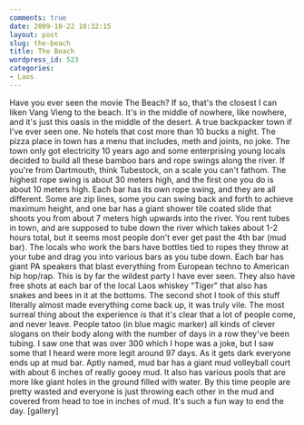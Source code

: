 ```yaml
---
comments: true
date: 2009-10-22 10:32:15
layout: post
slug: the-beach
title: The Beach
wordpress_id: 523
categories:
- Laos
---
```


Have you ever seen the movie The Beach?  If so, that's the closest I can liken Vang Vieng to the beach.  It's in the middle of nowhere, like nowhere, and it's just this oasis in the middle of the desert.  A true backpacker town if I've ever seen one.  No hotels that cost more than 10 bucks a night.  The pizza place in town has a menu that includes, meth and joints, no joke.  The town only got electricity 10 years ago and some enterprising young locals decided to build all these bamboo bars and rope swings along the river.  If you're from Dartmouth, think Tubestock, on a scale you can't fathom.  The highest rope swing is about 30 meters high, and the first one you do is about 10 meters high.  Each bar has its own rope swing, and they are all different.  Some are zip lines, some you can swing back and forth to achieve maximum height, and one bar has a giant shower tile coated slide that shoots you from about 7 meters high upwards into the river.  You rent tubes in town, and are supposed to tube down the river which takes about 1-2 hours total, but it seems most people don't ever get past the 4th bar (mud bar).  The locals who work the bars have bottles tied to ropes they throw at your tube and drag you into various bars as you tube down.  Each bar has giant PA speakers that blast everything from European techno to American hip hop/rap.  This is by far the wildest party I have ever seen.  They also have free shots at each bar of the local Laos whiskey "Tiger" that also has snakes and bees in it at the bottoms.  The second shot I took of this stuff literally almost made everything come back up, it was truly vile.  The most surreal thing about the experience is that it's clear that a lot of people come, and never leave.  People tatoo (in blue magic marker) all kinds of clever slogans on their body along with the number of days in a row they've been tubing.  I saw one that was over 300 which I hope was a joke, but I saw some that I heard were more legit around 97 days.  As it gets dark everyone ends up at mud bar.  Aptly named, mud bar has a giant mud volleyball court with about 6 inches of really gooey mud.  It also has various pools that are more like giant holes in the ground filled with water.  By this time people are pretty wasted and everyone is just throwing each other in the mud and covered from head to toe in inches of mud.  It's such a fun way to end the day.    [gallery]
